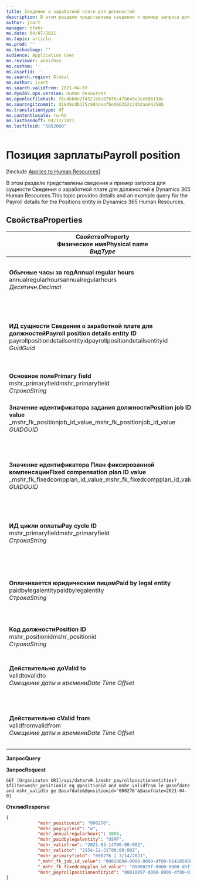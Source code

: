 ```yaml
---
title: Сведения о заработной плате для должностей
description: В этом разделе представлены сведения и пример запроса для сущности Сведения о заработной плате для должностей в Dynamics 365 Human Resources.
author: jcart
manager: tfehr
ms.date: 04/07/2021
ms.topic: article
ms.prod: ''
ms.technology: ''
audience: Application User
ms.reviewer: anbichse
ms.custom: ''
ms.assetid: ''
ms.search.region: Global
ms.author: jcart
ms.search.validFrom: 2021-04-07
ms.dyn365.ops.version: Human Resources
ms.openlocfilehash: f6c4bb0e2f4521e8c870f6c4fb645e2ce506138c
ms.sourcegitcommit: d18d9cdb175c9d42eafbed66352c24b2aa94258b
ms.translationtype: HT
ms.contentlocale: ru-RU
ms.lasthandoff: 04/13/2021
ms.locfileid: "5882060"
---
```

# <a name="payroll-position"></a><span data-ttu-id="aea86-103">Позиция зарплаты</span><span class="sxs-lookup"><span data-stu-id="aea86-103">Payroll position</span></span>

[!include [Applies to Human Resources](../includes/applies-to-hr.md)]

<span data-ttu-id="aea86-104">В этом разделе представлены сведения и пример запроса для сущности Сведения о заработной плате для должностей в Dynamics 365 Human Resources.</span><span class="sxs-lookup"><span data-stu-id="aea86-104">This topic provides details and an example query for the Payroll details for the Positions entity in Dynamics 365 Human Resources.</span></span>

## <a name="properties"></a><span data-ttu-id="aea86-105">Свойства</span><span class="sxs-lookup"><span data-stu-id="aea86-105">Properties</span></span>

| <span data-ttu-id="aea86-106">Свойство</span><span class="sxs-lookup"><span data-stu-id="aea86-106">Property</span></span><br><span data-ttu-id="aea86-107">**Физическое имя**</span><span class="sxs-lookup"><span data-stu-id="aea86-107">**Physical name**</span></span><br><span data-ttu-id="aea86-108">**_Вид_**</span><span class="sxs-lookup"><span data-stu-id="aea86-108">**_Type_**</span></span> | <span data-ttu-id="aea86-109">Использование</span><span class="sxs-lookup"><span data-stu-id="aea86-109">Use</span></span> | <span data-ttu-id="aea86-110">описание</span><span class="sxs-lookup"><span data-stu-id="aea86-110">Description</span></span> |
| --- | --- | --- |
| <span data-ttu-id="aea86-111">**Обычные часы за год**</span><span class="sxs-lookup"><span data-stu-id="aea86-111">**Annual regular hours**</span></span><br><span data-ttu-id="aea86-112">annualregularhours</span><span class="sxs-lookup"><span data-stu-id="aea86-112">annualregularhours</span></span><br><span data-ttu-id="aea86-113">*Десятичн.*</span><span class="sxs-lookup"><span data-stu-id="aea86-113">*Decimal*</span></span> | <span data-ttu-id="aea86-114">Только для чтения</span><span class="sxs-lookup"><span data-stu-id="aea86-114">Read-only</span></span><br><span data-ttu-id="aea86-115">Требуется</span><span class="sxs-lookup"><span data-stu-id="aea86-115">Required</span></span> | <span data-ttu-id="aea86-116">Обычные часы за год, определенные для данной должности.</span><span class="sxs-lookup"><span data-stu-id="aea86-116">Annual regular hours defined on the position.</span></span>  |
| <span data-ttu-id="aea86-117">**ИД сущности Сведения о заработной плате для должностей**</span><span class="sxs-lookup"><span data-stu-id="aea86-117">**Payroll position details entity ID**</span></span><br><span data-ttu-id="aea86-118">payrollpositiondetailsentityid</span><span class="sxs-lookup"><span data-stu-id="aea86-118">payrollpositiondetailsentityid</span></span><br><span data-ttu-id="aea86-119">*Guid*</span><span class="sxs-lookup"><span data-stu-id="aea86-119">*Guid*</span></span> | <span data-ttu-id="aea86-120">Требуется</span><span class="sxs-lookup"><span data-stu-id="aea86-120">Required</span></span><br><span data-ttu-id="aea86-121">Создано системой.</span><span class="sxs-lookup"><span data-stu-id="aea86-121">System generated.</span></span> | <span data-ttu-id="aea86-122">Создаваемое системой значение GUID для уникальной идентификации должности.</span><span class="sxs-lookup"><span data-stu-id="aea86-122">A system-generated GUID value to uniquely identify the position.</span></span>  |
| <span data-ttu-id="aea86-123">**Основное поле**</span><span class="sxs-lookup"><span data-stu-id="aea86-123">**Primary field**</span></span><br><span data-ttu-id="aea86-124">mshr_primaryfield</span><span class="sxs-lookup"><span data-stu-id="aea86-124">mshr_primaryfield</span></span><br><span data-ttu-id="aea86-125">*Строка*</span><span class="sxs-lookup"><span data-stu-id="aea86-125">*String*</span></span> | <span data-ttu-id="aea86-126">Требуется</span><span class="sxs-lookup"><span data-stu-id="aea86-126">Required</span></span><br><span data-ttu-id="aea86-127">Создано системой</span><span class="sxs-lookup"><span data-stu-id="aea86-127">System generated</span></span> |  |
| <span data-ttu-id="aea86-128">**Значение идентификатора задания должности**</span><span class="sxs-lookup"><span data-stu-id="aea86-128">**Position job ID value**</span></span><br><span data-ttu-id="aea86-129">_mshr_fk_positionjob_id_value</span><span class="sxs-lookup"><span data-stu-id="aea86-129">_mshr_fk_positionjob_id_value</span></span><br><span data-ttu-id="aea86-130">*GUID*</span><span class="sxs-lookup"><span data-stu-id="aea86-130">*GUID*</span></span> | <span data-ttu-id="aea86-131">Только для чтения</span><span class="sxs-lookup"><span data-stu-id="aea86-131">Read-only</span></span><br><span data-ttu-id="aea86-132">Требуется</span><span class="sxs-lookup"><span data-stu-id="aea86-132">Required</span></span><br><span data-ttu-id="aea86-133">Внешний ключ:mshr_PayrollPositionJobEntity of the mshr_payrollpositionjobentity</span><span class="sxs-lookup"><span data-stu-id="aea86-133">Foreign key:mshr_PayrollPositionJobEntity of the mshr_payrollpositionjobentity</span></span> |<span data-ttu-id="aea86-134">ИД задания, связанный с должностью.</span><span class="sxs-lookup"><span data-stu-id="aea86-134">The ID of the job associated with the position.</span></span>|
| <span data-ttu-id="aea86-135">**Значение идентификатора План фиксированной компенсации**</span><span class="sxs-lookup"><span data-stu-id="aea86-135">**Fixed compensation plan ID value**</span></span><br><span data-ttu-id="aea86-136">_mshr_fk_fixedcompplan_id_value</span><span class="sxs-lookup"><span data-stu-id="aea86-136">_mshr_fk_fixedcompplan_id_value</span></span><br><span data-ttu-id="aea86-137">*GUID*</span><span class="sxs-lookup"><span data-stu-id="aea86-137">*GUID*</span></span> | <span data-ttu-id="aea86-138">Только для чтения</span><span class="sxs-lookup"><span data-stu-id="aea86-138">Read-only</span></span><br><span data-ttu-id="aea86-139">Требуется</span><span class="sxs-lookup"><span data-stu-id="aea86-139">Required</span></span><br><span data-ttu-id="aea86-140">Внешний ключ: mshr_FixedCompPlan_id of mshr_payrollfixedcompensationplanentity</span><span class="sxs-lookup"><span data-stu-id="aea86-140">Foreign key: mshr_FixedCompPlan_id of mshr_payrollfixedcompensationplanentity</span></span>  | <span data-ttu-id="aea86-141">ИД плана фиксированной компенсации, связанный с должностью.</span><span class="sxs-lookup"><span data-stu-id="aea86-141">The ID of the fixed compensation plan associated with the position.</span></span> |
| <span data-ttu-id="aea86-142">**ИД цикли оплаты**</span><span class="sxs-lookup"><span data-stu-id="aea86-142">**Pay cycle ID**</span></span><br><span data-ttu-id="aea86-143">mshr_primaryfield</span><span class="sxs-lookup"><span data-stu-id="aea86-143">mshr_primaryfield</span></span><br><span data-ttu-id="aea86-144">*Строка*</span><span class="sxs-lookup"><span data-stu-id="aea86-144">*String*</span></span> | <span data-ttu-id="aea86-145">Только для чтения</span><span class="sxs-lookup"><span data-stu-id="aea86-145">Read-only</span></span><br><span data-ttu-id="aea86-146">Требуется</span><span class="sxs-lookup"><span data-stu-id="aea86-146">Required</span></span> | <span data-ttu-id="aea86-147">Цикл оплаты, определенный для данной должности.</span><span class="sxs-lookup"><span data-stu-id="aea86-147">The pay cycle defined on the position.</span></span> |
| <span data-ttu-id="aea86-148">**Оплачивается юридическим лицом**</span><span class="sxs-lookup"><span data-stu-id="aea86-148">**Paid by legal entity**</span></span><br><span data-ttu-id="aea86-149">paidbylegalentity</span><span class="sxs-lookup"><span data-stu-id="aea86-149">paidbylegalentity</span></span><br><span data-ttu-id="aea86-150">*Строка*</span><span class="sxs-lookup"><span data-stu-id="aea86-150">*String*</span></span> | <span data-ttu-id="aea86-151">Только для чтения</span><span class="sxs-lookup"><span data-stu-id="aea86-151">Read-only</span></span><br><span data-ttu-id="aea86-152">Требуется</span><span class="sxs-lookup"><span data-stu-id="aea86-152">Required</span></span> | <span data-ttu-id="aea86-153">Юридическое лицо, определенное в должности, ответственной за осуществление платежа.</span><span class="sxs-lookup"><span data-stu-id="aea86-153">The legal entity defined on the positoin responsible for issuing payment.</span></span> |
| <span data-ttu-id="aea86-154">**Код должности**</span><span class="sxs-lookup"><span data-stu-id="aea86-154">**Position ID**</span></span><br><span data-ttu-id="aea86-155">mshr_positionid</span><span class="sxs-lookup"><span data-stu-id="aea86-155">mshr_positionid</span></span><br><span data-ttu-id="aea86-156">*Строка*</span><span class="sxs-lookup"><span data-stu-id="aea86-156">*String*</span></span> | <span data-ttu-id="aea86-157">Только для чтения</span><span class="sxs-lookup"><span data-stu-id="aea86-157">Read-only</span></span><br><span data-ttu-id="aea86-158">Требуется</span><span class="sxs-lookup"><span data-stu-id="aea86-158">Required</span></span> | <span data-ttu-id="aea86-159">Код должности.</span><span class="sxs-lookup"><span data-stu-id="aea86-159">The ID of the position.</span></span> |
| <span data-ttu-id="aea86-160">**Действительно до**</span><span class="sxs-lookup"><span data-stu-id="aea86-160">**Valid to**</span></span><br><span data-ttu-id="aea86-161">validto</span><span class="sxs-lookup"><span data-stu-id="aea86-161">validto</span></span><br><span data-ttu-id="aea86-162">*Смещение даты и времени*</span><span class="sxs-lookup"><span data-stu-id="aea86-162">*Date Time Offset*</span></span> | <span data-ttu-id="aea86-163">Только для чтения</span><span class="sxs-lookup"><span data-stu-id="aea86-163">Read-only</span></span><br><span data-ttu-id="aea86-164">Требуется</span><span class="sxs-lookup"><span data-stu-id="aea86-164">Required</span></span> |<span data-ttu-id="aea86-165">Дата, начиная с которой будут действительны сведения о должности.</span><span class="sxs-lookup"><span data-stu-id="aea86-165">The date the position details are valid from.</span></span>  |
| <span data-ttu-id="aea86-166">**Действительно с**</span><span class="sxs-lookup"><span data-stu-id="aea86-166">**Valid from**</span></span><br><span data-ttu-id="aea86-167">validfrom</span><span class="sxs-lookup"><span data-stu-id="aea86-167">validfrom</span></span><br><span data-ttu-id="aea86-168">*Смещение даты и времени*</span><span class="sxs-lookup"><span data-stu-id="aea86-168">*Date Time Offset*</span></span> | <span data-ttu-id="aea86-169">Только для чтения</span><span class="sxs-lookup"><span data-stu-id="aea86-169">Read-only</span></span><br><span data-ttu-id="aea86-170">Требуется</span><span class="sxs-lookup"><span data-stu-id="aea86-170">Required</span></span> |<span data-ttu-id="aea86-171">Дата, до которой будут действительны сведения о должности.</span><span class="sxs-lookup"><span data-stu-id="aea86-171">The date the position details are valid to.</span></span>  |

<span data-ttu-id="aea86-172">**Запрос**</span><span class="sxs-lookup"><span data-stu-id="aea86-172">**Query**</span></span>

<span data-ttu-id="aea86-173">**Запрос**</span><span class="sxs-lookup"><span data-stu-id="aea86-173">**Request**</span></span>

```http
GET [Organizaton URI]/api/data/v9.1/mshr_payrollpositionentities?$filter=mshr_positionid eq @positionid and mshr_validfrom le @asofdate and mshr_validto ge @asofdate&@positionid='000276'&@asofdate=2021-04-01
```

<span data-ttu-id="aea86-174">**Отклик**</span><span class="sxs-lookup"><span data-stu-id="aea86-174">**Response**</span></span>

```json
{
            "mshr_positionid": "000276",
            "mshr_paycycleid": "w",
            "mshr_annualregularhours": 3000,
            "mshr_paidbylegalentity": "USMF",
            "mshr_validfrom": "2021-03-14T00:00:00Z",
            "mshr_validto": "2154-12-31T00:00:00Z",
            "mshr_primaryfield": "000276 | 3/14/2021",
            "_mshr_fk_job_id_value": "00010094-0000-0000-df00-014105000000",
            "_mshr_fk_fixedcompplan_id_value": "0000029f-0000-0000-d5ff-004105000000",
            "mshr_payrollpositionentityid": "00010097-0000-0000-df00-014105000000"
}
```

